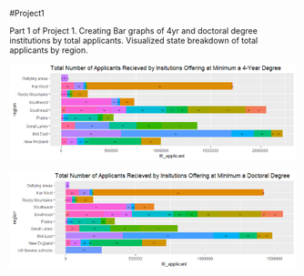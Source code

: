 #Project1

Part 1 of Project 1. Creating Bar graphs of 4yr and doctoral degree institutions by total applicants. 
Visualized state breakdown of total applicants by region. 

![](Bargraph_ttl_apps_4yr_degree.png)

![](Bargraph_ttl_apps_doctoral_degree.png)
